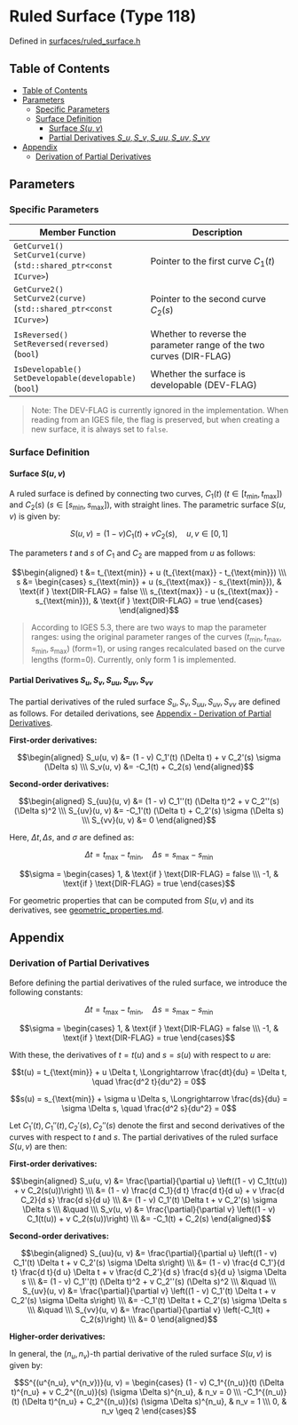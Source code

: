 # Ruled Surface (Type 118)

Defined in [surfaces/ruled_surface.h](./../../../include/igesio/entities/surfaces/ruled_surface.h)

## Table of Contents

- [Table of Contents](#table-of-contents)
- [Parameters](#parameters)
  - [Specific Parameters](#specific-parameters)
  - [Surface Definition](#surface-definition)
    - [Surface $S(u, v)$](#surface-su-v)
    - [Partial Derivatives $S\_u, S\_v, S\_{uu}, S\_{uv}, S\_{vv}$](#partial-derivatives-s_u-s_v-s_uu-s_uv-s_vv)
- [Appendix](#appendix)
  - [Derivation of Partial Derivatives](#derivation-of-partial-derivatives)

## Parameters

### Specific Parameters

| Member Function | Description |
|---|---|
| `GetCurve1()` <br> `SetCurve1(curve)` <br> (`std::shared_ptr<const ICurve>`) | Pointer to the first curve $C_1(t)$ |
| `GetCurve2()` <br> `SetCurve2(curve)` <br> (`std::shared_ptr<const ICurve>`) | Pointer to the second curve $C_2(s)$ |
| `IsReversed()` <br> `SetReversed(reversed)` <br> (`bool`) | Whether to reverse the parameter range of the two curves ($\text{DIR-FLAG}$) |
| `IsDevelopable()` <br> `SetDevelopable(developable)` <br> (`bool`) | Whether the surface is developable ($\text{DEV-FLAG}$) |

> Note: The $\text{DEV-FLAG}$ is currently ignored in the implementation. When reading from an IGES file, the flag is preserved, but when creating a new surface, it is always set to `false`.

### Surface Definition

#### Surface $S(u, v)$

A ruled surface is defined by connecting two curves, $C_1(t)\ (t \in [t_{\text{min}}, t_{\text{max}}])$ and $C_2(s)\ (s \in [s_{\text{min}}, s_{\text{max}}])$, with straight lines. The parametric surface $S(u, v)$ is given by:

$$S(u, v) = (1 - v) C_1(t) + v C_2(s), \quad u,v \in [0, 1]$$

The parameters $t$ and $s$ of $C_1$ and $C_2$ are mapped from $u$ as follows:

$$\begin{aligned}
    t &= t_{\text{min}} + u (t_{\text{max}} - t_{\text{min}}) \\\
    s &= \begin{cases}
        s_{\text{min}} + u (s_{\text{max}} - s_{\text{min}}), & \text{if } \text{DIR-FLAG} = false \\\
        s_{\text{max}} - u (s_{\text{max}} - s_{\text{min}}), & \text{if } \text{DIR-FLAG} = true
    \end{cases}
\end{aligned}$$

> According to IGES 5.3, there are two ways to map the parameter ranges: using the original parameter ranges of the curves ($t_{\text{min}}, t_{\text{max}}, s_{\text{min}}, s_{\text{max}}$) (form=1), or using ranges recalculated based on the curve lengths (form=0). Currently, only form 1 is implemented.

#### Partial Derivatives $S_u, S_v, S_{uu}, S_{uv}, S_{vv}$

The partial derivatives of the ruled surface $S_u, S_v, S_{uu}, S_{uv}, S_{vv}$ are defined as follows. For detailed derivations, see [Appendix - Derivation of Partial Derivatives](#derivation-of-partial-derivatives).

**First-order derivatives:**

$$\begin{aligned}
    S_u(u, v) &= (1 - v) C_1'(t) (\Delta t) + v C_2'(s) \sigma (\Delta s) \\\
    S_v(u, v) &= -C_1(t) + C_2(s)
\end{aligned}$$

**Second-order derivatives:**

$$\begin{aligned}
    S_{uu}(u, v) &= (1 - v) C_1''(t) (\Delta t)^2 + v C_2''(s) (\Delta s)^2 \\\
    S_{uv}(u, v) &= -C_1'(t) (\Delta t) + C_2'(s) \sigma (\Delta s) \\\
    S_{vv}(u, v) &= 0
\end{aligned}$$

Here, $\Delta t, \Delta s$, and $\sigma$ are defined as:

$$\Delta t = t_{\text{max}} - t_{\text{min}}, \quad \Delta s = s_{\text{max}} - s_{\text{min}}$$

$$\sigma = \begin{cases}
    1, & \text{if } \text{DIR-FLAG} = false \\\
    -1, & \text{if } \text{DIR-FLAG} = true
\end{cases}$$

For geometric properties that can be computed from $S(u,v)$ and its derivatives, see [geometric_properties.md](./../geometric_properties.md#geometric-properties-of-surfaces).

## Appendix

### Derivation of Partial Derivatives

Before defining the partial derivatives of the ruled surface, we introduce the following constants:

$$\Delta t = t_{\text{max}} - t_{\text{min}}, \quad \Delta s = s_{\text{max}} - s_{\text{min}}$$

$$\sigma = \begin{cases}
    1, & \text{if } \text{DIR-FLAG} = false \\\
    -1, & \text{if } \text{DIR-FLAG} = true
\end{cases}$$

With these, the derivatives of $t = t(u)$ and $s = s(u)$ with respect to $u$ are:

$$t(u) = t_{\text{min}} + u \Delta t, \Longrightarrow \frac{dt}{du} = \Delta t, \quad \frac{d^2 t}{du^2} = 0$$

$$s(u) = s_{\text{min}} + \sigma u \Delta s, \Longrightarrow \frac{ds}{du} = \sigma \Delta s, \quad \frac{d^2 s}{du^2} = 0$$

Let $C_1'(t), C_1''(t), C_2'(s), C_2''(s)$ denote the first and second derivatives of the curves with respect to $t$ and $s$. The partial derivatives of the ruled surface $S(u, v)$ are then:

**First-order derivatives:**

$$\begin{aligned}
    S_u(u, v) &= \frac{\partial}{\partial u} \left((1 - v) C_1(t(u)) + v C_2(s(u))\right) \\\
    &= (1 - v) \frac{d C_1}{d t} \frac{d t}{d u} + v \frac{d C_2}{d s} \frac{d s}{d u} \\\
    &= (1 - v) C_1'(t) \Delta t + v C_2'(s) \sigma \Delta s \\\
    &\quad \\\
    S_v(u, v) &= \frac{\partial}{\partial v} \left((1 - v) C_1(t(u)) + v C_2(s(u))\right) \\\
    &= -C_1(t) + C_2(s)
\end{aligned}$$

**Second-order derivatives:**

$$\begin{aligned}
    S_{uu}(u, v) &= \frac{\partial}{\partial u} \left((1 - v) C_1'(t) \Delta t + v C_2'(s) \sigma \Delta s\right) \\\
    &= (1 - v) \frac{d C_1'}{d t} \frac{d t}{d u} \Delta t + v \frac{d C_2'}{d s} \frac{d s}{d u} \sigma \Delta s \\\
    &= (1 - v) C_1''(t) (\Delta t)^2 + v C_2''(s) (\Delta s)^2 \\\
    &\quad \\\
    S_{uv}(u, v) &= \frac{\partial}{\partial v} \left((1 - v) C_1'(t) \Delta t + v C_2'(s) \sigma \Delta s\right) \\\
    &= -C_1'(t) \Delta t + C_2'(s) \sigma \Delta s \\\
    &\quad \\\
    S_{vv}(u, v) &= \frac{\partial}{\partial v} \left(-C_1(t) + C_2(s)\right) \\\
    &= 0
\end{aligned}$$

**Higher-order derivatives:**

In general, the $(n_u, n_v)$-th partial derivative of the ruled surface $S(u, v)$ is given by:

$$S^{(u^{n_u}, v^{n_v})}(u, v) = \begin{cases}
    (1 - v) C_1^{(n_u)}(t) (\Delta t)^{n_u} + v C_2^{(n_u)}(s) (\sigma \Delta s)^{n_u}, & n_v = 0 \\\
    -C_1^{(n_u)}(t) (\Delta t)^{n_u} + C_2^{(n_u)}(s) (\sigma \Delta s)^{n_u}, & n_v = 1 \\\
    0, & n_v \geq 2
\end{cases}$$
